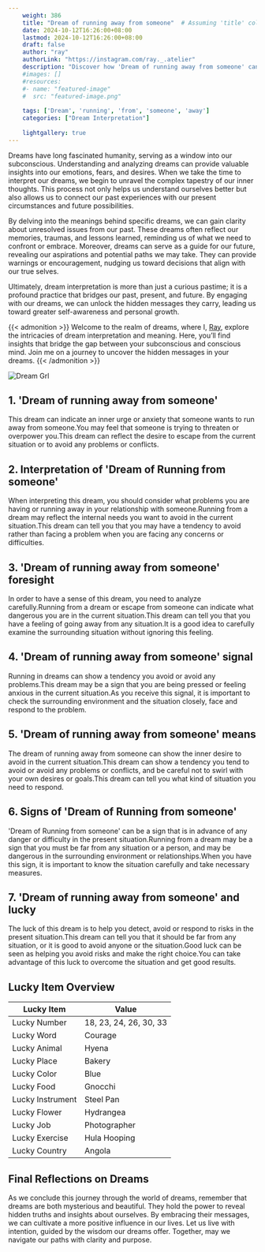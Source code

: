 ```yaml
---
    weight: 386
    title: "Dream of running away from someone"  # Assuming 'title' column exists
    date: 2024-10-12T16:26:00+08:00
    lastmod: 2024-10-12T16:26:00+08:00
    draft: false
    author: "ray"
    authorLink: "https://instagram.com/ray._.atelier"
    description: "Discover how 'Dream of running away from someone' can interpret your future and uncover its significant meanings in your life."
    #images: []
    #resources:
    #- name: "featured-image"
    #  src: "featured-image.png"
    
    tags: ['Dream', 'running', 'from', 'someone', 'away']
    categories: ["Dream Interpretation"]
    
    lightgallery: true
---
```

    
Dreams have long fascinated humanity, serving as a window into our subconscious. Understanding and analyzing dreams can provide valuable insights into our emotions, fears, and desires. When we take the time to interpret our dreams, we begin to unravel the complex tapestry of our inner thoughts. This process not only helps us understand ourselves better but also allows us to connect our past experiences with our present circumstances and future possibilities.

By delving into the meanings behind specific dreams, we can gain clarity about unresolved issues from our past. These dreams often reflect our memories, traumas, and lessons learned, reminding us of what we need to confront or embrace. Moreover, dreams can serve as a guide for our future, revealing our aspirations and potential paths we may take. They can provide warnings or encouragement, nudging us toward decisions that align with our true selves.

Ultimately, dream interpretation is more than just a curious pastime; it is a profound practice that bridges our past, present, and future. By engaging with our dreams, we can unlock the hidden messages they carry, leading us toward greater self-awareness and personal growth.

{{< admonition >}}
Welcome to the realm of dreams, where I, [Ray](https://instagram.com/ray._.atelier), explore the intricacies of dream interpretation and meaning. Here, you’ll find insights that bridge the gap between your subconscious and conscious mind. Join me on a journey to uncover the hidden messages in your dreams.
{{< /admonition >}}

![Dream Grl](https://cdn.pixabay.com/photo/2017/11/02/03/35/gothic-2910057_1280.jpg "Dream Grl")

## 1. 'Dream of running away from someone'
This dream can indicate an inner urge or anxiety that someone wants to run away from someone.You may feel that someone is trying to threaten or overpower you.This dream can reflect the desire to escape from the current situation or to avoid any problems or conflicts.

## 2. Interpretation of 'Dream of Running from someone'
When interpreting this dream, you should consider what problems you are having or running away in your relationship with someone.Running from a dream may reflect the internal needs you want to avoid in the current situation.This dream can tell you that you may have a tendency to avoid rather than facing a problem when you are facing any concerns or difficulties.

## 3. 'Dream of running away from someone' foresight
In order to have a sense of this dream, you need to analyze carefully.Running from a dream or escape from someone can indicate what dangerous you are in the current situation.This dream can tell you that you have a feeling of going away from any situation.It is a good idea to carefully examine the surrounding situation without ignoring this feeling.

## 4. 'Dream of running away from someone' signal
Running in dreams can show a tendency you avoid or avoid any problems.This dream may be a sign that you are being pressed or feeling anxious in the current situation.As you receive this signal, it is important to check the surrounding environment and the situation closely, face and respond to the problem.

## 5. 'Dream of running away from someone' means
The dream of running away from someone can show the inner desire to avoid in the current situation.This dream can show a tendency you tend to avoid or avoid any problems or conflicts, and be careful not to swirl with your own desires or goals.This dream can tell you what kind of situation you need to respond.

## 6. Signs of 'Dream of Running from someone'
'Dream of Running from someone' can be a sign that is in advance of any danger or difficulty in the present situation.Running from a dream may be a sign that you must be far from any situation or a person, and may be dangerous in the surrounding environment or relationships.When you have this sign, it is important to know the situation carefully and take necessary measures.

## 7. 'Dream of running away from someone' and lucky
The luck of this dream is to help you detect, avoid or respond to risks in the present situation.This dream can tell you that it should be far from any situation, or it is good to avoid anyone or the situation.Good luck can be seen as helping you avoid risks and make the right choice.You can take advantage of this luck to overcome the situation and get good results.

## Lucky Item Overview
| Lucky Item          | Value              |
|---------------|--------------------|
| Lucky Number        | 18, 23, 24, 26, 30, 33  |
| Lucky Word          | Courage |
| Lucky Animal        | Hyena |
| Lucky Place         | Bakery     |
| Lucky Color         | Blue     |
| Lucky Food          | Gnocchi      |
| Lucky Instrument    | Steel Pan |
| Lucky Flower        | Hydrangea    |
| Lucky Job           | Photographer       |
| Lucky Exercise      | Hula Hooping  |
| Lucky Country       | Angola    |


##  Final Reflections on Dreams

As we conclude this journey through the world of dreams, remember that dreams are both mysterious and beautiful. They hold the power to reveal hidden truths and insights about ourselves. By embracing their messages, we can cultivate a more positive influence in our lives. Let us live with intention, guided by the wisdom our dreams offer. Together, may we navigate our paths with clarity and purpose.
